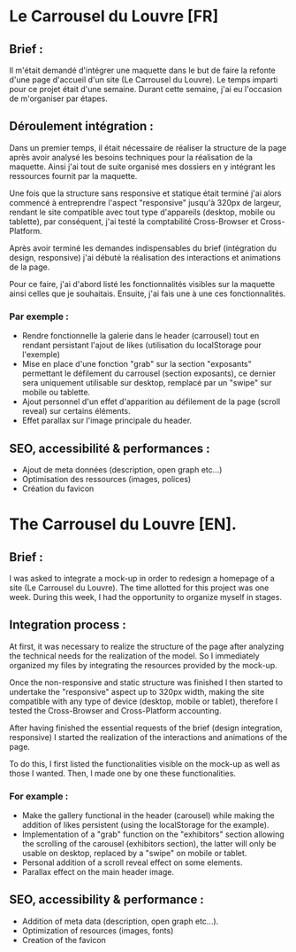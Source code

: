 # Le Carrousel du Louvre [FR]

## Brief : 
Il m'était demandé d'intégrer une maquette dans le but de faire la refonte d'une page d'accueil d'un site (Le Carrousel du Louvre).
Le temps imparti pour ce projet était d'une semaine. Durant cette semaine, j'ai eu l'occasion de m'organiser par étapes.

## Déroulement intégration : 
Dans un premier temps, il était nécessaire de réaliser la structure de la page après avoir analysé les besoins techniques pour la réalisation de la maquette.
Ainsi j'ai tout de suite organisé mes dossiers en y intégrant les ressources fournit par la maquette.

Une fois que la structure sans responsive et statique était terminé j'ai alors commencé à entreprendre l'aspect "responsive" jusqu'à 320px de largeur, rendant le site compatible avec tout type d'appareils (desktop, mobile ou tablette), par conséquent, j'ai testé la comptabilité Cross-Browser et Cross-Platform.

Après avoir terminé les demandes indispensables du brief (intégration du design, responsive) j'ai débuté la réalisation des interactions et animations de la page.

Pour ce faire, j'ai d'abord listé les fonctionnalités visibles sur la maquette ainsi celles que je souhaitais. Ensuite, j'ai fais une à une ces fonctionnalités.

### Par exemple : 
- Rendre fonctionnelle la galerie dans le header (carrousel) tout en rendant persistant l'ajout de likes (utilisation du localStorage pour l'exemple)
- Mise en place d'une fonction "grab" sur la section "exposants" permettant le défilement du carrousel (section exposants), ce dernier sera uniquement utilisable sur desktop, remplacé par un "swipe" sur mobile ou tablette.
- Ajout personnel d'un effet d'apparition au défilement de la page (scroll reveal) sur certains éléments.
- Effet parallax sur l'image principale du header.

## SEO, accessibilité & performances : 
- Ajout de meta données (description, open graph etc...)
- Optimisation des ressources (images, polices)
- Création du favicon

# The Carrousel du Louvre [EN].

## Brief : 
I was asked to integrate a mock-up in order to redesign a homepage of a site (Le Carrousel du Louvre).
The time allotted for this project was one week. During this week, I had the opportunity to organize myself in stages.

## Integration process : 
At first, it was necessary to realize the structure of the page after analyzing the technical needs for the realization of the model.
So I immediately organized my files by integrating the resources provided by the mock-up.

Once the non-responsive and static structure was finished I then started to undertake the "responsive" aspect up to 320px width, making the site compatible with any type of device (desktop, mobile or tablet), therefore I tested the Cross-Browser and Cross-Platform accounting.

After having finished the essential requests of the brief (design integration, responsive) I started the realization of the interactions and animations of the page.

To do this, I first listed the functionalities visible on the mock-up as well as those I wanted. Then, I made one by one these functionalities.

### For example : 
- Make the gallery functional in the header (carousel) while making the addition of likes persistent (using the localStorage for the example).
- Implementation of a "grab" function on the "exhibitors" section allowing the scrolling of the carousel (exhibitors section), the latter will only be usable on desktop, replaced by a "swipe" on mobile or tablet.
- Personal addition of a scroll reveal effect on some elements.
- Parallax effect on the main header image.

## SEO, accessibility & performance : 
- Addition of meta data (description, open graph etc...).
- Optimization of resources (images, fonts)
- Creation of the favicon
